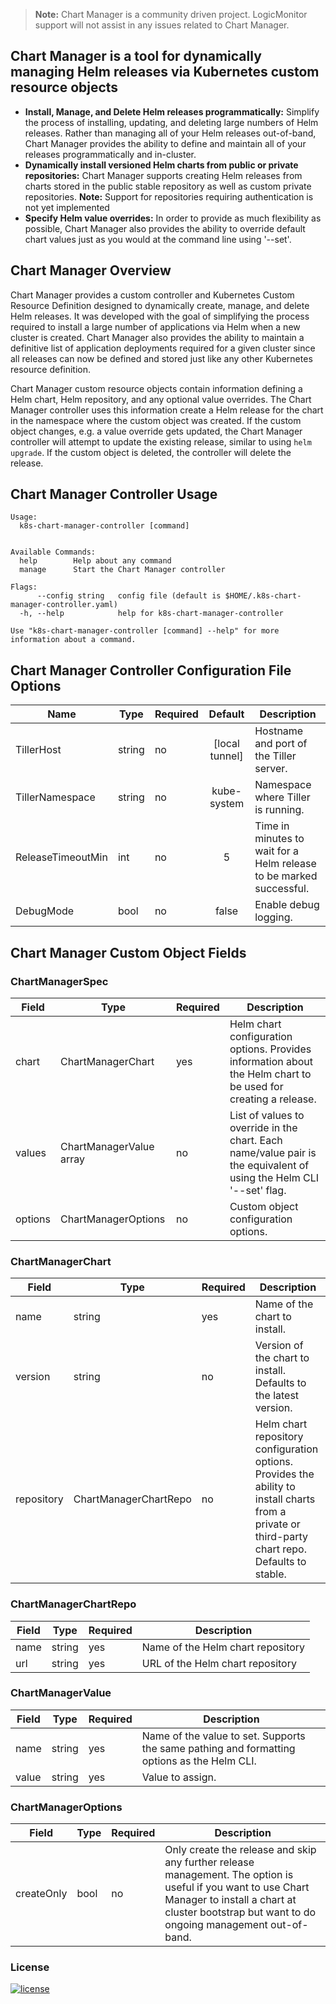 > **Note:** Chart Manager is a community driven project. LogicMonitor support will not assist in any issues related to Chart Manager.

## Chart Manager is a tool for dynamically managing Helm releases via Kubernetes custom resource objects

-  **Install, Manage, and Delete Helm releases programmatically:**
Simplify the process of installing, updating, and deleting large numbers of
Helm releases. Rather than managing all of your Helm releases out-of-band,
Chart Manager provides the ability to define and maintain all of your releases
programmatically and in-cluster.
-  **Dynamically install versioned Helm charts from public or private repositories:**
Chart Manager supports creating Helm releases from charts stored in the public
stable repository as well as custom private repositories.
**Note:** Support for repositories requiring authentication is not yet implemented
-  **Specify Helm value overrides:** In order to provide as much flexibility as
possible, Chart Manager also provides the ability to override default chart
values just as you would at the command line using '--set'.

## Chart Manager Overview
Chart Manager provides a custom controller and Kubernetes Custom Resource
Definition designed to dynamically create, manage, and delete Helm releases.
It was developed with the goal of simplifying the process required to install a
large number of applications via Helm when a new cluster is created. Chart
Manager also provides the ability to maintain a definitive list of application
deployments required for a given cluster since all releases can now be
defined and stored just like any other Kubernetes resource definition.

Chart Manager custom resource objects contain information defining a Helm
chart, Helm repository, and any optional value overrides. The Chart Manager
controller uses this information create a Helm release for the chart in the
namespace where the custom object was created. If the custom object changes,
e.g. a value override gets updated, the Chart Manager controller will attempt
to update the existing release, similar to using ```helm upgrade```. If
the custom object is deleted, the controller will delete the release.

## Chart Manager Controller Usage
```
Usage:
  k8s-chart-manager-controller [command]


Available Commands:
  help        Help about any command
  manage      Start the Chart Manager controller

Flags:
      --config string   config file (default is $HOME/.k8s-chart-manager-controller.yaml)
  -h, --help            help for k8s-chart-manager-controller

Use "k8s-chart-manager-controller [command] --help" for more information about a command.
```

## Chart Manager Controller Configuration File Options
| Name              | Type   | Required | Default        | Description                                                         |
|-------------------|--------|----------|:--------------:|---------------------------------------------------------------------|
| TillerHost        | string | no       | [local tunnel] | Hostname and port of the Tiller server.                             |
| TillerNamespace   | string | no       | kube-system    | Namespace where Tiller is running.                                  |
| ReleaseTimeoutMin | int    | no       | 5              | Time in minutes to wait for a Helm release to be marked successful. |
| DebugMode         | bool   | no       | false          | Enable debug logging.                                               |

## Chart Manager Custom Object Fields
### ChartManagerSpec

| Field   | Type                     | Required | Description  |
|---------|--------------------------|----------|--------------|
| chart   | ChartManagerChart        | yes      | Helm chart configuration options. Provides information about the Helm chart to be used for creating a release. |
| values  | ChartManagerValue array  | no       | List of values to override in the chart. Each name/value pair is the equivalent of using the Helm CLI '--set' flag. |
| options | ChartManagerOptions      | no       | Custom object configuration options. |

### ChartManagerChart

| Field      | Type                  | Required | Description |
|------------|-----------------------|----------|-------------|
| name       | string                | yes      | Name of the chart to install. |
| version    | string                | no       | Version of the chart to install. Defaults to the latest version. |
| repository | ChartManagerChartRepo | no       | Helm chart repository configuration options. Provides the ability to install charts from a private or third-party chart repo. Defaults to stable. |

### ChartManagerChartRepo
| Field     | Type   | Required | Description                       |
|-----------|--------|----------|-----------------------------------|
| name      | string | yes      | Name of the Helm chart repository |
| url       | string | yes      | URL of the Helm chart repository  |

### ChartManagerValue

| Field | Type   | Required | Description |
|-------|--------|----------|-------------|
| name  | string | yes      | Name of the value to set. Supports the same pathing and formatting options as the Helm CLI. |
| value | string | yes      | Value to assign. |

### ChartManagerOptions

| Field      | Type | Required | Description |
|------------|------|----------|-------------|
| createOnly | bool | no       | Only create the release and skip any further release management. The option is useful if you want to use Chart Manager to install a chart at cluster bootstrap but want to do ongoing management out-of-band. |

### License
[![license](https://img.shields.io/github/license/logicmonitor/k8s-argus.svg?style=flat-square)](https://github.com/logicmonitor/k8s-argus/blob/master/LICENSE)
